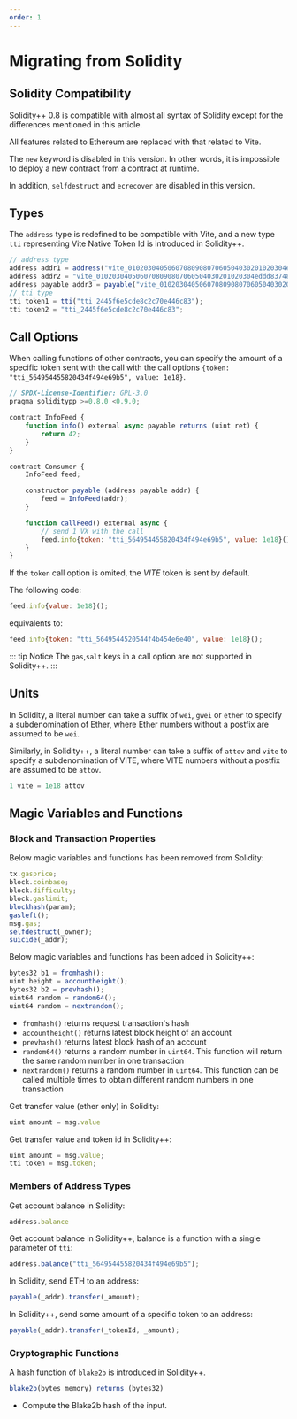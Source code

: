 ```yaml
---
order: 1
---
```


# Migrating from Solidity

## Solidity Compatibility

Solidity++ 0.8 is compatible with almost all syntax of Solidity except for the differences mentioned in this article.

All features related to Ethereum are replaced with that related to Vite.

The `new` keyword is disabled in this version. In other words, it is impossible to deploy a new contract from a contract at runtime.

In addition, `selfdestruct` and `ecrecover` are disabled in this version.


## Types
The `address` type is redefined to be compatible with Vite, and a new type `tti` representing Vite Native Token Id is introduced in Solidity++.

```javascript
// address type
address addr1 = address("vite_0102030405060708090807060504030201020304eddd83748e");
address addr2 = "vite_0102030405060708090807060504030201020304eddd83748e";
address payable addr3 = payable("vite_0102030405060708090807060504030201020304eddd83748e"); 
// tti type
tti token1 = tti("tti_2445f6e5cde8c2c70e446c83");
tti token2 = "tti_2445f6e5cde8c2c70e446c83";
```

## Call Options
When calling functions of other contracts, you can specify the amount of a specific token sent with the call with the call options `{token: "tti_564954455820434f494e69b5", value: 1e18}`.

```javascript
// SPDX-License-Identifier: GPL-3.0
pragma soliditypp >=0.8.0 <0.9.0;

contract InfoFeed {
    function info() external async payable returns (uint ret) {
        return 42;
    }
}

contract Consumer {
    InfoFeed feed;

    constructor payable (address payable addr) {
        feed = InfoFeed(addr);
    }

    function callFeed() external async {
        // send 1 VX with the call
        feed.info{token: "tti_564954455820434f494e69b5", value: 1e18}();
    }
}
```

If the `token` call option is omited, the *VITE* token is sent by default.

The following code:
```javascript
feed.info{value: 1e18}();
```
equivalents to:
```javascript
feed.info{token: "tti_5649544520544f4b454e6e40", value: 1e18}();
```

::: tip Notice
The `gas`,`salt` keys in a call option are not supported in Solidity++.
:::

## Units

In Solidity, a literal number can take a suffix of `wei`, `gwei` or `ether` to specify a subdenomination of Ether, where Ether numbers without a postfix are assumed to be `wei`.

Similarly, in Solidity++, a literal number can take a suffix of `attov` and `vite` to specify a subdenomination of VITE, where VITE numbers without a postfix are assumed to be `attov`.

```javascript
1 vite = 1e18 attov
```

## Magic Variables and Functions

### Block and Transaction Properties

Below magic variables and functions has been removed from Solidity:

```javascript
tx.gasprice;
block.coinbase;
block.difficulty;
block.gaslimit;
blockhash(param);
gasleft();
msg.gas;
selfdestruct(_owner);
suicide(_addr);
```

Below magic variables and functions has been added in Solidity++:

```javascript
bytes32 b1 = fromhash();
uint height = accountheight();
bytes32 b2 = prevhash();
uint64 random = random64();
uint64 random = nextrandom();
```

* `fromhash()` returns request transaction's hash
* `accountheight()` returns latest block height of an account
* `prevhash()` returns latest block hash of an account
* `random64()` returns a random number in `uint64`. This function will return the same random number in one transaction
* `nextrandom()` returns a random number in `uint64`. This function can be called multiple times to obtain different random numbers in one transaction


Get transfer value (ether only) in Solidity:
```javascript
uint amount = msg.value
```

Get transfer value and token id in Solidity++:
```javascript
uint amount = msg.value;
tti token = msg.token;
```

### Members of Address Types

Get account balance in Solidity:

```javascript
address.balance
```

Get account balance in Solidity++, balance is a function with a single parameter of `tti`:
```javascript
address.balance("tti_564954455820434f494e69b5");
```

In Solidity, send ETH to an address:

```javascript
payable(_addr).transfer(_amount);
```

In Solidity++, send some amount of a specific token to an address:

```javascript
payable(_addr).transfer(_tokenId, _amount);
```

### Cryptographic Functions

A hash function of `blake2b` is introduced in Solidity++.
```javascript
blake2b(bytes memory) returns (bytes32)
```
* Compute the Blake2b hash of the input.



